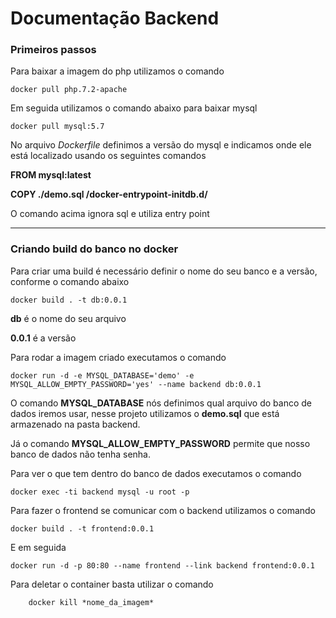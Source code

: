 # Documentação Backend

### **Primeiros passos**

Para baixar a imagem do php utilizamos o comando

    docker pull php.7.2-apache

Em seguida utilizamos o comando abaixo para baixar mysql

    docker pull mysql:5.7

No arquivo *Dockerfile* definimos a versão do mysql e indicamos onde ele está localizado usando os seguintes comandos

**FROM mysql:latest**

**COPY ./demo.sql /docker-entrypoint-initdb.d/**

O comando acima ignora sql e utiliza entry point

---

### **Criando build do banco no docker**

Para criar uma build é necessário definir o nome do seu banco e a versão, conforme o comando abaixo

    docker build . -t db:0.0.1

   **db** é o nome do seu arquivo

   **0.0.1** é a versão 

Para rodar a imagem criado executamos o comando

    docker run -d -e MYSQL_DATABASE='demo' -e MYSQL_ALLOW_EMPTY_PASSWORD='yes' --name backend db:0.0.1


 O comando **MYSQL_DATABASE** nós definimos qual arquivo do banco de dados iremos usar, nesse projeto utilizamos o **demo.sql** que está armazenado na pasta backend.

 Já o comando **MYSQL_ALLOW_EMPTY_PASSWORD** permite que nosso banco de dados não tenha senha.


Para ver o que tem dentro do banco de dados executamos o comando

    docker exec -ti backend mysql -u root -p
    
    
Para fazer o frontend se comunicar com o backend utilizamos o comando

    docker build . -t frontend:0.0.1
    
 E em seguida

    docker run -d -p 80:80 --name frontend --link backend frontend:0.0.1
    
Para deletar o container basta utilizar o comando 

        docker kill *nome_da_imagem*


